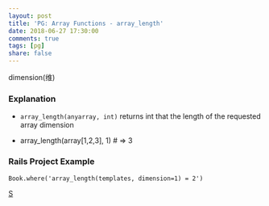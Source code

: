```yaml
---
layout: post
title: 'PG: Array Functions - array_length'
date: 2018-06-27 17:30:00
comments: true
tags: [pg]
share: false
---
```


dimension(维)

### Explanation

- `array_length(anyarray, int)` returns int that the length of the requested array dimension

- array_length(array[1,2,3], 1) # =>	3

### Rails Project Example

`Book.where('array_length(templates, dimension=1) = 2')`

[S](https://www.postgresql.org/docs/9.1/static/functions-array.html)
